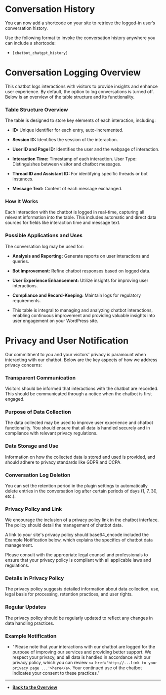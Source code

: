 # Conversation History

You can now add a shortcode on your site to retrieve the logged-in user’s conversation history.

Use the following format to invoke the conversation history anywhere you can include a shortcode:

- ```[chatbot_chatgpt_history]```

# Conversation Logging Overview

This chatbot logs interactions with visitors to provide insights and enhance user experience. By default, the option to log conversations is turned off. Below is an overview of the table structure and its functionality.

### Table Structure Overview

The table is designed to store key elements of each interaction, including:

- **ID:** Unique identifier for each entry, auto-incremented.

- **Session ID:** Identifies the session of the interaction.

- **User ID and Page ID:** Identifies the user and the webpage of interaction.

- **Interaction Time:** Timestamp of each interaction.
User Type: Distinguishes between visitor and chatbot messages.

- **Thread ID and Assistant ID:** For identifying specific threads or bot instances.

- **Message Text:** Content of each message exchanged.

### How It Works

Each interaction with the chatbot is logged in real-time, capturing all relevant information into the table. This includes automatic and direct data sources for fields like interaction time and message text.

### Possible Applications and Uses

The conversation log may be used for:

- **Analysis and Reporting:** Generate reports on user interactions and queries.

- **Bot Improvement:** Refine chatbot responses based on logged data.

- **User Experience Enhancement:** Utilize insights for improving user interactions.

- **Compliance and Record-Keeping:** Maintain logs for regulatory requirements.

- This table is integral to managing and analyzing chatbot interactions, enabling continuous improvement and providing valuable insights into user engagement on your WordPress site.

# Privacy and User Notification

Our commitment to you and your visitors' privacy is paramount when interacting with our chatbot. Below are the key aspects of how we address privacy concerns:

### Transparent Communication

Visitors should be informed that interactions with the chatbot are recorded. This should be communicated through a notice when the chatbot is first engaged.

### Purpose of Data Collection

The data collected may be used to improve user experience and chatbot functionality. You should ensure that all data is handled securely and in compliance with relevant privacy regulations.

### Data Storage and Use

Information on how the collected data is stored and used is provided, and should adhere to privacy standards like GDPR and CCPA.

### Conversation Log Deletion

You can set the retention period in the plugin settings to automatically delete entries in the conversation log after certain periods of days (1, 7, 30, etc.).

### Privacy Policy and Link

We encourage the inclusion of a privacy policy link in the chatbot interface. The policy should detail the management of chatbot data.

A link to your site's privacy policy should base64_encode included the Example Notification below, which explains the specifics of chatbot data management.

Please consult with the appropriate legal counsel and professionals to ensure that your privacy policy is compliant with all applicable laws and regulations.

### Details in Privacy Policy

The privacy policy suggests detailed information about data collection, use, legal basis for processing, retention practices, and user rights.

### Regular Updates

The privacy policy should be regularly updated to reflect any changes in data handling practices.

### Example Notification

- "Please note that your interactions with our chatbot are logged for the purpose of improving our services and providing better support. We respect your privacy, and all data is handled in accordance with our privacy policy, which you can review ```<a href='https//...link to your privacy page ...'>here</a>```. Your continued use of the chatbot indicates your consent to these practices."

---

- **[Back to the Overview](/overview.md)**
